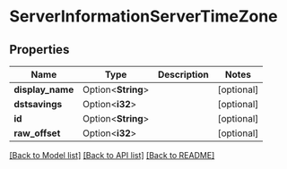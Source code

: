 # ServerInformationServerTimeZone

## Properties

Name | Type | Description | Notes
------------ | ------------- | ------------- | -------------
**display_name** | Option<**String**> |  | [optional]
**dstsavings** | Option<**i32**> |  | [optional]
**id** | Option<**String**> |  | [optional]
**raw_offset** | Option<**i32**> |  | [optional]

[[Back to Model list]](../README.md#documentation-for-models) [[Back to API list]](../README.md#documentation-for-api-endpoints) [[Back to README]](../README.md)


